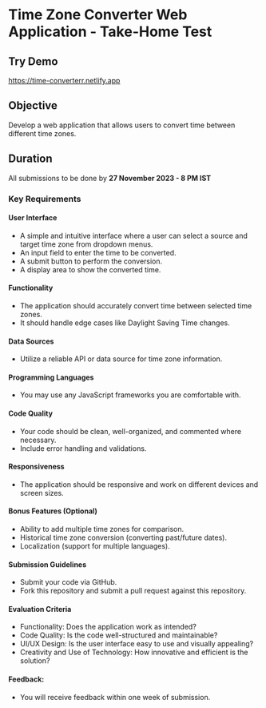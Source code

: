 # Time Zone Converter Web Application - Take-Home Test

## Try Demo
https://time-converterr.netlify.app

## Objective
Develop a web application that allows users to convert time between different time zones.

## Duration
All submissions to be done by **27 November 2023 - 8 PM IST**

### Key Requirements

#### User Interface
- A simple and intuitive interface where a user can select a source and target time zone from dropdown menus.
- An input field to enter the time to be converted.
- A submit button to perform the conversion.
- A display area to show the converted time.

#### Functionality

- The application should accurately convert time between selected time zones.
- It should handle edge cases like Daylight Saving Time changes.

#### Data Sources

- Utilize a reliable API or data source for time zone information.

#### Programming Languages

- You may use any JavaScript frameworks you are comfortable with.

#### Code Quality

- Your code should be clean, well-organized, and commented where necessary.
- Include error handling and validations.

#### Responsiveness

- The application should be responsive and work on different devices and screen sizes.

#### Bonus Features (Optional)
- Ability to add multiple time zones for comparison.
- Historical time zone conversion (converting past/future dates).
- Localization (support for multiple languages).

#### Submission Guidelines

- Submit your code via GitHub.
- Fork this repository and submit a pull request against this repository.

#### Evaluation Criteria

- Functionality: Does the application work as intended?
- Code Quality: Is the code well-structured and maintainable?
- UI/UX Design: Is the user interface easy to use and visually appealing?
- Creativity and Use of Technology: How innovative and efficient is the solution?


#### Feedback:
- You will receive feedback within one week of submission.
